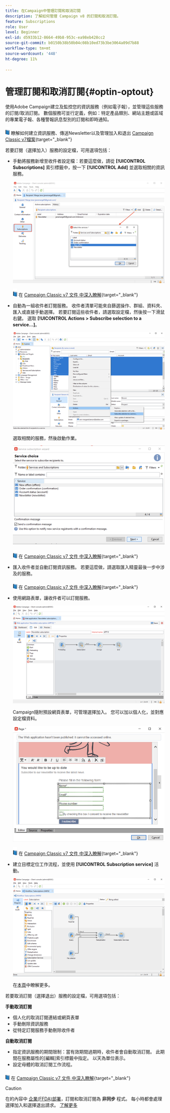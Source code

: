 ```yaml
---
title: 在Campaign中管理訂閱和取消訂閱
description: 了解如何管理 Campaign v8 的訂閱和取消訂閱。
feature: Subscriptions
role: User
level: Beginner
exl-id: d5933b12-8664-49b8-953c-ea98eb428cc2
source-git-commit: b0150b38b50b04c08b10ed73b3be3064a09d7b88
workflow-type: tm+mt
source-wordcount: '448'
ht-degree: 11%

---
```


# 管理訂閱和取消訂閱{#optin-optout}

使用Adobe Campaign建立及監控您的資訊服務（例如電子報），並管理這些服務的訂閱/取消訂閱。 數個服務可並行定義，例如：特定產品類別、網站主題或區域的專業電子報、各種警報訊息型別的訂閱和即時通知。

![](../assets/do-not-localize/book.png) 瞭解如何建立資訊服務、傳送Newsletter以及管理加入和退出 [Campaign Classic v7檔案](https://experienceleague.adobe.com/docs/campaign-classic/using/sending-messages/subscriptions-and-referrals/managing-subscriptions.html){target="_blank"}

若要訂閱（選擇加入）服務的設定檔，可用選項包括：

* 手動將服務新增至收件者設定檔：若要這麼做，請從 **[!UICONTROL Subscriptions]** 索引標籤中，按一下 **[!UICONTROL Add]** 並選取相關的資訊服務。

  ![](assets/subscribe-to-a-service.png)

  ![](../assets/do-not-localize/book.png) 在 [Campaign Classic v7 文件 中深入瞭解](https://experienceleague.adobe.com/docs/campaign-classic/using/getting-started/profile-management/editing-a-profile.html#deliveries-tab){target="_blank"}

* 自動為一組收件者訂閱服務。 收件者清單可能來自篩選操作、群組、資料夾、匯入或直接手動選擇。 若要訂閱這些收件者，請選取設定檔，然後按一下滑鼠右鍵。 選取 **[!UICONTROL Actions > Subscribe selection to a service...]**。

  ![](assets/subscribe-selection.png)

  選取相關的服務，然後啟動作業。

  ![](assets/subscribe-confirm.png)

  ![](../assets/do-not-localize/book.png) 在 [Campaign Classic v7 文件 中深入瞭解](https://experienceleague.adobe.com/docs/campaign-classic/using/getting-started/profile-management/editing-a-profile.html#deliveries-tab){target="_blank"}


* 匯入收件者並自動訂閱資訊服務。 若要這麼做，請選取匯入精靈最後一步中涉及的服務。

  ![](../assets/do-not-localize/book.png) 在 [Campaign Classic v7 文件 中深入瞭解](https://experienceleague.adobe.com/docs/campaign-classic/using/getting-started/importing-and-exporting-data/generic-imports-exports/executing-import-jobs.html#step-5---additional-step-when-importing-recipients){target="_blank"}

* 使用網路表單，讓收件者可以訂閱服務。

  ![](assets/opt-in-webapp.png)

  Campaign隨附預設網頁表單，可管理選擇加入。 您可以加以個人化，並對應設定檔資料。

  ![](assets/web-app.png)

  ![](../assets/do-not-localize/book.png) 在 [Campaign Classic v7 文件 中深入瞭解](https://experienceleague.adobe.com/docs/campaign-classic/using/designing-content/web-forms/use-cases--web-forms.html#create-a-subscription--form-with-double-opt-in){target="_blank"}


* 建立目標定位工作流程，並使用 **[!UICONTROL Subscription service]** 活動。

  ![](assets/wf-subscription.png)

  在[本頁](https://experienceleague.adobe.com/docs/campaign/automation/workflows/wf-activities/targeting-activities/subscription-services.html)中瞭解更多。

若要取消訂閱（選擇退出）服務的設定檔，可用選項包括：

**手動取消訂閱**

* 個人化的取消訂閱連結或網頁表單
* 手動刪除資訊服務
* 從特定訂閱服務手動刪除收件者

**自動取消訂閱**

* 指定資訊服務的期間限制：當有效期間過期時，收件者會自動取消訂閱。 此期間在服務屬性的[編輯]索引標籤中指定。 以天為單位表示。
* 設定母體的取消訂閱工作流程。

![](../assets/do-not-localize/book.png) 在 [Campaign Classic v7 文件 中深入瞭解](https://experienceleague.adobe.com/docs/campaign-classic/using/sending-messages/subscriptions-and-referrals/managing-subscriptions.html#unsubscribing-a-recipient-from-a-service){target="_blank"}


>[!CAUTION]
>
>在的內容中 [企業(FFDA)部署](../architecture/enterprise-deployment.md)，訂閱和取消訂閱為 **非同步** 程式。 每小時都會處理選擇加入和選擇退出請求。 [了解更多](../architecture/new-apis.md#sub-apis)

<!--
You can also enable your delivery recipients to forward messages to a friend. To do this, insert the relevant links into your delivery. You may then track this sharing process as well as the number of visits to the concerned pages. 

![](../assets/do-not-localize/book.png) For more on this capability, refer to [Campaign Classic v7 documentation](https://experienceleague.adobe.com/docs/campaign-classic/using/sending-messages/subscriptions-and-referrals/viral-and-social-marketing.html#viral-marketing--forward-to-a-friend){target="_blank"}
-->
